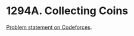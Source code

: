 # 1294A. Collecting Coins

[Problem statement on Codeforces](https://codeforces.com/problemset/problem/1294/A?locale=en).